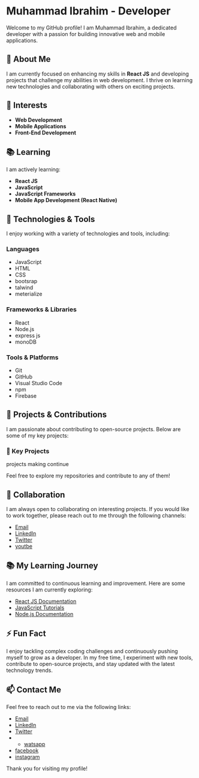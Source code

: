 # Muhammad Ibrahim - Developer

Welcome to my GitHub profile! I am Muhammad Ibrahim, a dedicated developer with a passion for building innovative web and mobile applications.

## 👀 About Me
I am currently focused on enhancing my skills in **React JS** and developing projects that challenge my abilities in web development. I thrive on learning new technologies and collaborating with others on exciting projects.

## 🌟 Interests
- **Web Development**
- **Mobile Applications**
- **Front-End Development**

## 📚 Learning
I am actively learning:
- **React JS**
- **JavaScript**
- **JavaScript Frameworks**
- **Mobile App Development (React Native)**

## 🔧 Technologies & Tools
I enjoy working with a variety of technologies and tools, including:

### Languages
- JavaScript
- HTML
- CSS
- bootsrap
- talwind
- meterialize

### Frameworks & Libraries
- React
- Node.js
- express js
- monoDB

### Tools & Platforms
- Git
- GitHub
- Visual Studio Code
- npm
- Firebase

## 🚀 Projects & Contributions
I am passionate about contributing to open-source projects. Below are some of my key projects:

### 📂 Key Projects
projects making continue

Feel free to explore my repositories and contribute to any of them!

## 🤝 Collaboration
I am always open to collaborating on interesting projects. If you would like to work together, please reach out to me through the following channels:

- [Email](mailto:muhmmadibrahimmughal35@gmail.com)
- [LinkedIn](https://www.linkedin.com/in/muhammad-ibrahim-dev)
- [Twitter](https://x.com/Muhammadib54916)
- [youtbe](https://www.youtube.com/@Ibrahimdeveloper)

## 📚 My Learning Journey
I am committed to continuous learning and improvement. Here are some resources I am currently exploring:

- [React JS Documentation](https://reactjs.org/docs/getting-started.html)
- [JavaScript Tutorials](https://developer.mozilla.org/en-US/docs/Web/JavaScript/Guide)
- [Node.js Documentation](https://nodejs.org/en/docs/)

## ⚡ Fun Fact
I enjoy tackling complex coding challenges and continuously pushing myself to grow as a developer. In my free time, I experiment with new tools, contribute to open-source projects, and stay updated with the latest technology trends.

## 📫 Contact Me
Feel free to reach out to me via the following links:

- [Email](mailto:muhmmadibrahimmughal35@gmail.com)
- [LinkedIn](https://www.linkedin.com/in/muhammad-ibrahim-dev)
- [Twitter](https://x.com/Muhammadib54916)
- - [watsapp](03454277217)
- [facebook](https://www.facebook.com/Muhammadibrahimdev)
- [instagram](https://www.instagram.com/ibrahim_dev_)


Thank you for visiting my profile!
